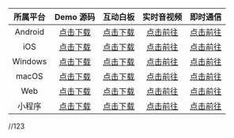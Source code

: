 
| 所属平台 | Demo 源码 | 互动白板 | 实时音视频 | 即时通信 |
|:-:|:-:|:-:|:-:|:-:|
|Android|[点击下载](https://demo.qcloudtiw.com/android/TICDemo.zip)|[点击下载](https://sdk.qcloudtiw.com/android/TEduBoardSdk_2.7.7.194.zip)|[点击前往](https://cloud.tencent.com/document/product/647/32689)|[点击前往](https://cloud.tencent.com/document/product/269/36887)|
|iOS|[点击下载](https://demo.qcloudtiw.com/ios/TICDemo.zip)|[点击下载](https://sdk.qcloudtiw.com/ios/2.7.7.144/TEduBoard_2.7.7.144.zip)|[点击前往](https://cloud.tencent.com/document/product/647/32689)|[点击前往](https://cloud.tencent.com/document/product/269/36887)|
|Windows|[点击下载](https://demo.qcloudtiw.com/win/src/tic_source.zip)|[点击下载](https://sdk.qcloudtiw.com/win32/sdk_bin_2.7.7.278.zip)|[点击前往](https://cloud.tencent.com/document/product/647/32689)|[点击前往](https://cloud.tencent.com/document/product/269/36887)|
|macOS|[点击下载](https://demo.qcloudtiw.com/mac/src/TICDemo_Mac.zip)|[点击下载](https://sdk.qcloudtiw.com/mac/2.7.7.144/TEduBoard_Mac_2.7.7.144.zip)|[点击前往](https://cloud.tencent.com/document/product/647/32689)|[点击前往](https://cloud.tencent.com/document/product/269/36887)|
|Web|[点击下载](https://demo.qcloudtiw.com/web/latest/web-demo.zip)|[点击下载](https://demo.qcloudtiw.com/web/latest/web-demo.zip)|[点击前往](https://cloud.tencent.com/document/product/647/32689)|[点击前往](https://cloud.tencent.com/document/product/269/36887)|
|小程序|[点击下载](https://demo.qcloudtiw.com/wx/小程序-canvas.zip)|[点击下载](https://sdk.qcloudtiw.com/wx/board-component_2.4.7.zip)|[点击前往](https://cloud.tencent.com/document/product/647/32689)|[点击前往](https://cloud.tencent.com/document/product/269/36887)|



//123

